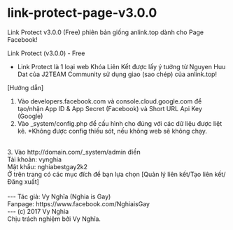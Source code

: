 # link-protect-page-v3.0.0
Link Protect v3.0.0 (Free) phiên bản giống anlink.top dành cho Page Facebook!

Link Protect (v3.0.0) - Free
- Link Protect là 1 loại web Khóa Liên Kết được lấy ý tưởng từ Nguyen Huu Dat của J2TEAM Community sử dụng giao (sao chép) của anlink.top!

[Hướng dẫn]
1. Vào developers.facebook.com và console.cloud.google.com để tạo/nhận App ID & App Secret (Facebook) và Short URL Api Key (Google)
2. Vào _system/config.php để cấu hình cho đúng với các dữ liệu được liệt kê.
*Không được config thiếu sót, nếu không web sẽ không chạy.<br />
<br />
3. Vào http://domain.com/_system/admin điền<br />
Tài khoản: vynghia<br />
Mật khẩu: nghiabestgay2k2<br />
Ở trên trang có các mục đích để bạn lựa chọn [Quản lý liên kết/Tạo liên kết/Đăng xuất]<br />
<br />
---
Tác giả: Vy Nghĩa (Nghia is Gay)<br />
Fanpage: https://www.facebook.com/NghiaisGay<br />
---
(c) 2017 Vy Nghia<br />
Chịu trách nghiệm bởi Vy Nghĩa.<br />
